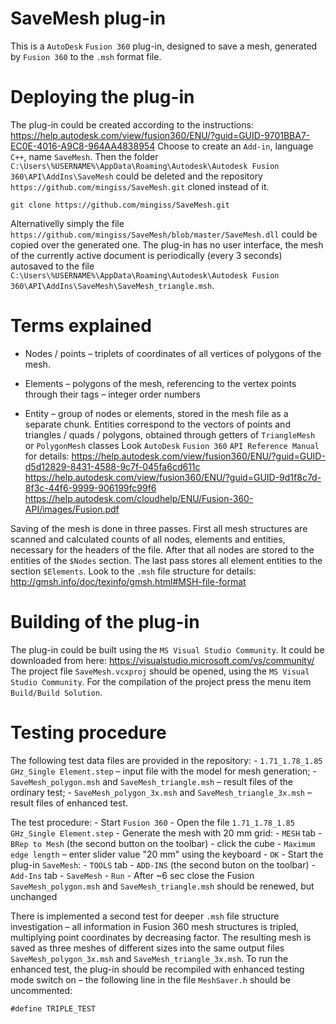 # SaveMesh plug-in

This is a `AutoDesk` `Fusion 360` plug-in, designed to save a mesh, generated by `Fusion 360` to the `.msh` format file.


# Deploying the plug-in

The plug-in could be created according to the instructions:
https://help.autodesk.com/view/fusion360/ENU/?guid=GUID-9701BBA7-EC0E-4016-A9C8-964AA4838954
Choose to create an `Add-in`, language `C++`, name `SaveMesh`.
Then the folder `C:\Users\%USERNAME%\AppData\Roaming\Autodesk\Autodesk Fusion 360\API\AddIns\SaveMesh`
could be deleted and the repository `https://github.com/mingiss/SaveMesh.git` cloned instead of it.

    git clone https://github.com/mingiss/SaveMesh.git

Alternativelly simply the file `https://github.com/mingiss/SaveMesh/blob/master/SaveMesh.dll` could be copied over the generated one.
The plug-in has no user interface, the mesh of the currently active document is periodically (every 3 seconds) autosaved to the file
`C:\Users\%USERNAME%\AppData\Roaming\Autodesk\Autodesk Fusion 360\API\AddIns\SaveMesh\SaveMesh_triangle.msh`.


# Terms explained

- Nodes / points &ndash; triplets of coordinates of all vertices of polygons of the mesh.

- Elements &ndash; polygons of the mesh, referencing to the vertex points through their tags &ndash; integer order numbers

- Entity &ndash; group of nodes or elements, stored in the mesh file as a separate chunk.
  Entities correspond to the vectors of points and triangles / quads / polygons, obtained through getters of `TriangleMesh` or `PolygonMesh` classes
  Look `AutoDesk` `Fusion 360` `API Reference Manual` for details:
  https://help.autodesk.com/view/fusion360/ENU/?guid=GUID-d5d12829-8431-4588-9c7f-045fa6cd611c
  https://help.autodesk.com/view/fusion360/ENU/?guid=GUID-9d1f8c7d-8f3c-44f6-9999-906199fc99f6
  https://help.autodesk.com/cloudhelp/ENU/Fusion-360-API/images/Fusion.pdf

Saving of the mesh is done in three passes.
First all mesh structures are scanned and calculated counts of all nodes, elements and entities, necessary for the headers of the file.
After that all nodes are stored to the entities of the `$Nodes` section.
The last pass stores all element entities to the section `$Elements`.
Look to the `.msh` file structure for details:
http://gmsh.info/doc/texinfo/gmsh.html#MSH-file-format


# Building of the plug-in

The plug-in could be built using the `MS Visual Studio Community`.
It could be downloaded from here:
https://visualstudio.microsoft.com/vs/community/
The project file `SaveMesh.vcxproj` should be opened, using the `MS Visual Studio Community`.
For the compilation of the project press the menu item `Build/Build Solution`.


# Testing procedure

The following test data files are provided in the repository:
    - `1.71_1.78_1.85 GHz_Single Element.step` &ndash; input file with the model for mesh generation;
    - `SaveMesh_polygon.msh` and `SaveMesh_triangle.msh` &ndash; result files of the ordinary test;
    - `SaveMesh_polygon_3x.msh` and `SaveMesh_triangle_3x.msh` &ndash; result files of enhanced test.

The test procedure:
    - Start `Fusion 360`
    - Open the file `1.71_1.78_1.85 GHz_Single Element.step`
    - Generate the mesh with 20 mm grid:
        - `MESH` tab
        - `BRep to Mesh` (the second button on the toolbar)
        - click the cube
        - `Maximum edge length` &ndash; enter slider value "20 mm" using the keyboard
        - `OK`
    - Start the plug-in `SaveMesh`:
        - `TOOLS` tab
        - `ADD-INS` (the second buton on the toolbar)
        - `Add-Ins` tab
        - `SaveMesh`
        - `Run`
    - After ~6 sec close the Fusion
        `SaveMesh_polygon.msh` and `SaveMesh_triangle.msh` should be renewed, but unchanged

There is implemented a second test for deeper `.msh` file structure investigation &ndash;
all information in Fusion 360 mesh structures is tripled, multiplying point coordinates by decreasing factor.
The resulting mesh is saved as three meshes of different sizes into the same output files
`SaveMesh_polygon_3x.msh` and `SaveMesh_triangle_3x.msh`.
To run the enhanced test, the plug-in should be recompiled with enhanced testing mode switch on &ndash;
the following line in the file `MeshSaver.h` should be uncommented:

    #define TRIPLE_TEST
